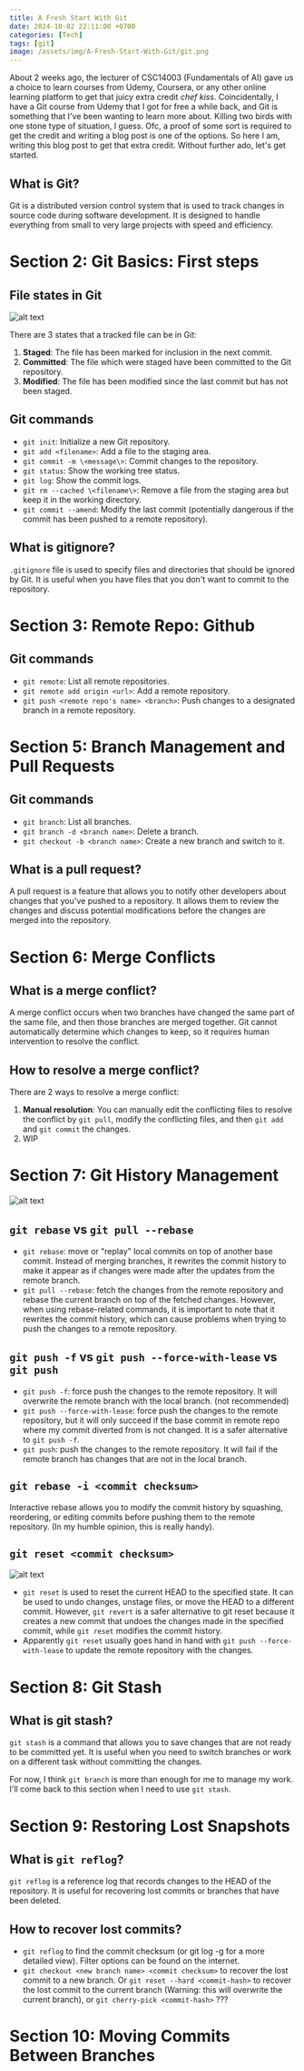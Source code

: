 ```yaml
---
title: A Fresh Start With Git
date: 2024-10-02 22:11:00 +0700
categories: [Tech]
tags: [git]
image: /assets/img/A-Fresh-Start-With-Git/git.png
---
```


About 2 weeks ago, the lecturer of CSC14003 (Fundamentals of AI) gave us a choice to learn courses from Udemy, Coursera, or any other online learning platform to get that juicy extra credit *chef kiss*. Coincidentally, I have a Git course from Udemy that I got for free a while back, and Git is something that I've been wanting to learn more about. Killing two birds with one stone type of situation, I guess. Ofc, a proof of some sort is required to get the credit and writing a blog post is one of the options. So here I am, writing this blog post to get that extra credit. Without further ado, let's get started.

## What is Git?
Git is a distributed version control system that is used to track changes in source code during software development. It is designed to handle everything from small to very large projects with speed and efficiency.


# Section 2: Git Basics: First steps
## File states in Git
![alt text](/assets/img/A-Fresh-Start-With-Git/git-lifecycle.png)

There are 3 states that a tracked file can be in Git:
1. **Staged**: The file has been marked for inclusion in the next commit.
2. **Committed**: The file which were staged have been committed to the Git repository.
3. **Modified**: The file has been modified since the last commit but has not been staged.

## Git commands
- `git init`: Initialize a new Git repository.
- `git add <filename>`: Add a file to the staging area.
- `git commit -m \<message\>`: Commit changes to the repository.
- `git status`: Show the working tree status.
- `git log`: Show the commit logs.
- `git rm --cached \<filename\>`: Remove a file from the staging area but keep it in the working directory.
- `git commit --amend`: Modify the last commit (potentially dangerous if the commit has been pushed to a remote repository).

## What is gitignore?
`.gitignore` file is used to specify files and directories that should be ignored by Git. It is useful when you have files that you don't want to commit to the repository.

# Section 3: Remote Repo: Github
## Git commands
- `git remote`: List all remote repositories.
- `git remote add origin <url>`: Add a remote repository.
- `git push <remote repo's name> <branch>`: Push changes to a designated branch in a remote repository.

# Section 5: Branch Management and Pull Requests
## Git commands
- `git branch`: List all branches.
- `git branch -d <branch name>`: Delete a branch.
- `git checkout -b <branch name>`: Create a new branch and switch to it.

## What is a pull request?
A pull request is a feature that allows you to notify other developers about changes that you've pushed to a repository. It allows them to review the changes and discuss potential modifications before the changes are merged into the repository.

# Section 6: Merge Conflicts
## What is a merge conflict?
A merge conflict occurs when two branches have changed the same part of the same file, and then those branches are merged together. Git cannot automatically determine which changes to keep, so it requires human intervention to resolve the conflict.

## How to resolve a merge conflict?
There are 2 ways to resolve a merge conflict:
1. **Manual resolution**: You can manually edit the conflicting files to resolve the conflict by `git pull`, modify the conflicting files, and then `git add` and `git commit` the changes.
2. WIP

# Section 7: Git History Management
![alt text](/assets/img/A-Fresh-Start-With-Git/git-merge-vs-rebase.png)
## `git rebase` vs `git pull --rebase`
- `git rebase`: move or "replay" local commits on top of another base commit. Instead of merging branches, it rewrites the commit history to make it appear as if changes were made after the updates from the remote branch.
- `git pull --rebase`: fetch the changes from the remote repository and rebase the current branch on top of the fetched changes.
However, when using rebase-related commands, it is important to note that it rewrites the commit history, which can cause problems when trying to push the changes to a remote repository.

## `git push -f` vs `git push --force-with-lease` vs `git push`
- `git push -f`: force push the changes to the remote repository. It will overwrite the remote branch with the local branch. (not recommended)
- `git push --force-with-lease`: force push the changes to the remote repository, but it will only succeed if the base commit in remote repo where my commit diverted from is not changed. It is a safer alternative to `git push -f`.
- `git push`: push the changes to the remote repository. It will fail if the remote branch has changes that are not in the local branch.

## `git rebase -i <commit checksum>`
Interactive rebase allows you to modify the commit history by squashing, reordering, or editing commits before pushing them to the remote repository. (In my humble opinion, this is really handy).

## `git reset <commit checksum>`
![alt text](/assets/img/A-Fresh-Start-With-Git/git-reset.jpeg)

- `git reset` is used to reset the current HEAD to the specified state. It can be used to undo changes, unstage files, or move the HEAD to a different commit.
However, `git revert` is a safer alternative to git reset because it creates a new commit that undoes the changes made in the specified commit, while `git reset` modifies the commit history.
- Apparently `git reset` usually goes hand in hand with `git push --force-with-lease` to update the remote repository with the changes.

# Section 8: Git Stash
## What is git stash?
`git stash` is a command that allows you to save changes that are not ready to be committed yet. It is useful when you need to switch branches or work on a different task without committing the changes.

For now, I think `git branch` is more than enough for me to manage my work. I'll come back to this section when I need to use `git stash`.

# Section 9: Restoring Lost Snapshots
## What is `git reflog`?
`git reflog` is a reference log that records changes to the HEAD of the repository. It is useful for recovering lost commits or branches that have been deleted.

## How to recover lost commits?
- `git reflog` to find the commit checksum (or git log -g for a more detailed view). Filter options can be found on the internet.
- `git checkout <new branch name> <commit checksum>` to recover the lost commit to a new branch. Or `git reset --hard <commit-hash>` to recover the lost commit to the current branch (Warning: this will overwrite the current branch), or `git cherry-pick <commit-hash>` ???

# Section 10: Moving Commits Between Branches
